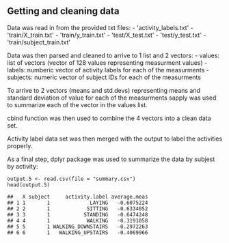 Getting and cleaning data
-------------------------

Data was read in from the provided txt files: - 'activity\_labels.txt' -
'train/X\_train.txt' - 'train/y\_train.txt' - 'test/X\_test.txt' -
'test/y\_test.txt' - 'train/subject\_train.txt'

Data was then parsed and cleaned to arrive to 1 list and 2 vectors: -
values: list of vectors (vector of 128 values representing measurment
values) - labels: numberic vector of activity labels for each of the
measurments - subjects: numeric vector of subject IDs for each of the
measurments

To arrive to 2 vectors (means and std.devs) representing means and
standard deviation of value for each of the measurments sapply was used
to summarize each of the vector in the values list.

cbind function was then used to combine the 4 vectors into a clean data
set.

Activity label data set was then merged with the output to label the
activities properly.

As a final step, dplyr package was used to summarize the data by subjest
by activity:

    output.5 <- read.csv(file = "summary.csv")
    head(output.5)

    ##   X subject     activity.label average.meas
    ## 1 1       1             LAYING   -0.6075224
    ## 2 2       1            SITTING   -0.6334052
    ## 3 3       1           STANDING   -0.6474248
    ## 4 4       1            WALKING   -0.3191058
    ## 5 5       1 WALKING_DOWNSTAIRS   -0.2972263
    ## 6 6       1   WALKING_UPSTAIRS   -0.4069966
